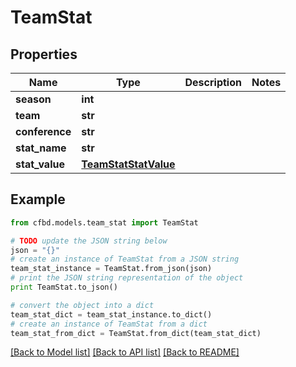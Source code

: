 # TeamStat


## Properties
Name | Type | Description | Notes
------------ | ------------- | ------------- | -------------
**season** | **int** |  | 
**team** | **str** |  | 
**conference** | **str** |  | 
**stat_name** | **str** |  | 
**stat_value** | [**TeamStatStatValue**](TeamStatStatValue.md) |  | 

## Example

```python
from cfbd.models.team_stat import TeamStat

# TODO update the JSON string below
json = "{}"
# create an instance of TeamStat from a JSON string
team_stat_instance = TeamStat.from_json(json)
# print the JSON string representation of the object
print TeamStat.to_json()

# convert the object into a dict
team_stat_dict = team_stat_instance.to_dict()
# create an instance of TeamStat from a dict
team_stat_from_dict = TeamStat.from_dict(team_stat_dict)
```
[[Back to Model list]](../README.md#documentation-for-models) [[Back to API list]](../README.md#documentation-for-api-endpoints) [[Back to README]](../README.md)


